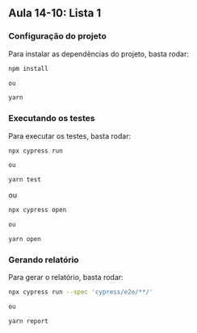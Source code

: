 ## Aula 14-10: Lista 1

### Configuração do projeto

Para instalar as dependências do projeto, basta rodar:

```bash
npm install

ou

yarn
```

### Executando os testes

Para executar os testes, basta rodar:

```bash
npx cypress run

ou

yarn test
```

ou

```bash
npx cypress open

ou

yarn open
```

### Gerando relatório

Para gerar o relatório, basta rodar:

```bash
npx cypress run --spec 'cypress/e2e/**/'

ou

yarn report
```
